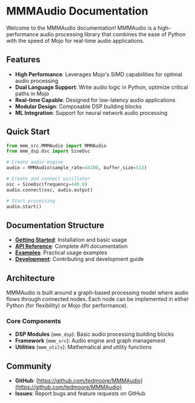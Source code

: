 # MMMAudio Documentation

Welcome to the MMMAudio documentation! MMMAudio is a high-performance audio processing library that combines the ease of Python with the speed of Mojo for real-time audio applications.

## Features

- **High Performance**: Leverages Mojo's SIMD capabilities for optimal audio processing
- **Dual Language Support**: Write audio logic in Python, optimize critical paths in Mojo
- **Real-time Capable**: Designed for low-latency audio applications
- **Modular Design**: Composable DSP building blocks
- **ML Integration**: Support for neural network audio processing

## Quick Start

```python
from mmm_src.MMMAudio import MMMAudio
from mmm_dsp.Osc import SineOsc

# Create audio engine
audio = MMMAudio(sample_rate=44100, buffer_size=512)

# Create and connect oscillator
osc = SineOsc(frequency=440.0)
audio.connect(osc, audio.output)

# Start processing
audio.start()
```

## Documentation Structure

- **[Getting Started](getting-started.md)**: Installation and basic usage
- **[API Reference](api/index.md)**: Complete API documentation
- **[Examples](examples/index.md)**: Practical usage examples
- **[Development](development/documentation.md)**: Contributing and development guide

## Architecture

MMMAudio is built around a graph-based processing model where audio flows through connected nodes. Each node can be implemented in either Python (for flexibility) or Mojo (for performance).

### Core Components

- **DSP Modules** (`mmm_dsp`): Basic audio processing building blocks
- **Framework** (`mmm_src`): Audio engine and graph management
- **Utilities** (`mmm_utils`): Mathematical and utility functions

## Community

- **GitHub**: [https://github.com/tedmoore/MMMAudio](https://github.com/tedmoore/MMMAudio)
- **Issues**: Report bugs and feature requests on GitHub